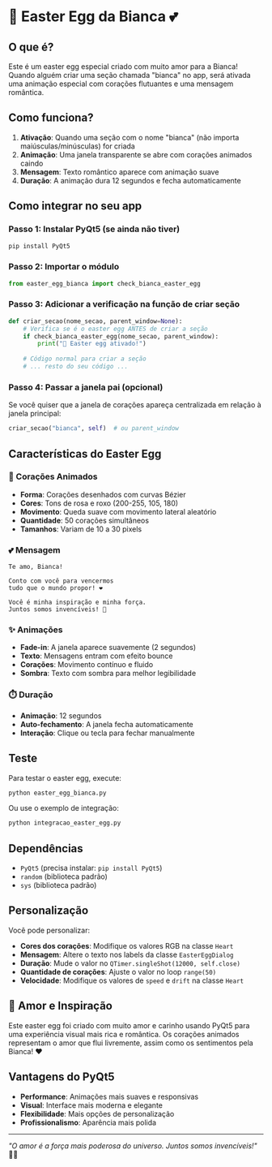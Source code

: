 # 🎉 Easter Egg da Bianca 💕

## O que é?

Este é um easter egg especial criado com muito amor para a Bianca! Quando alguém criar uma seção chamada "bianca" no app, será ativada uma animação especial com corações flutuantes e uma mensagem romântica.

## Como funciona?

1. **Ativação**: Quando uma seção com o nome "bianca" (não importa maiúsculas/minúsculas) for criada
2. **Animação**: Uma janela transparente se abre com corações animados caindo
3. **Mensagem**: Texto romântico aparece com animação suave
4. **Duração**: A animação dura 12 segundos e fecha automaticamente

## Como integrar no seu app

### Passo 1: Instalar PyQt5 (se ainda não tiver)
```bash
pip install PyQt5
```

### Passo 2: Importar o módulo
```python
from easter_egg_bianca import check_bianca_easter_egg
```

### Passo 3: Adicionar a verificação na função de criar seção
```python
def criar_secao(nome_secao, parent_window=None):
    # Verifica se é o easter egg ANTES de criar a seção
    if check_bianca_easter_egg(nome_secao, parent_window):
        print("🎉 Easter egg ativado!")
    
    # Código normal para criar a seção
    # ... resto do seu código ...
```

### Passo 4: Passar a janela pai (opcional)
Se você quiser que a janela de corações apareça centralizada em relação à janela principal:
```python
criar_secao("bianca", self)  # ou parent_window
```

## Características do Easter Egg

### 💖 Corações Animados
- **Forma**: Corações desenhados com curvas Bézier
- **Cores**: Tons de rosa e roxo (200-255, 105, 180)
- **Movimento**: Queda suave com movimento lateral aleatório
- **Quantidade**: 50 corações simultâneos
- **Tamanhos**: Variam de 10 a 30 pixels

### 💕 Mensagem
```
Te amo, Bianca!

Conto com você para vencermos
tudo que o mundo propor! ❤️

Você é minha inspiração e minha força.
Juntos somos invencíveis! 💪
```

### ✨ Animações
- **Fade-in**: A janela aparece suavemente (2 segundos)
- **Texto**: Mensagens entram com efeito bounce
- **Corações**: Movimento contínuo e fluido
- **Sombra**: Texto com sombra para melhor legibilidade

### ⏱️ Duração
- **Animação**: 12 segundos
- **Auto-fechamento**: A janela fecha automaticamente
- **Interação**: Clique ou tecla para fechar manualmente

## Teste

Para testar o easter egg, execute:
```bash
python easter_egg_bianca.py
```

Ou use o exemplo de integração:
```bash
python integracao_easter_egg.py
```

## Dependências

- `PyQt5` (precisa instalar: `pip install PyQt5`)
- `random` (biblioteca padrão)
- `sys` (biblioteca padrão)

## Personalização

Você pode personalizar:
- **Cores dos corações**: Modifique os valores RGB na classe `Heart`
- **Mensagem**: Altere o texto nos labels da classe `EasterEggDialog`
- **Duração**: Mude o valor no `QTimer.singleShot(12000, self.close)`
- **Quantidade de corações**: Ajuste o valor no loop `range(50)`
- **Velocidade**: Modifique os valores de `speed` e `drift` na classe `Heart`

## 💝 Amor e Inspiração

Este easter egg foi criado com muito amor e carinho usando PyQt5 para uma experiência visual mais rica e romântica. Os corações animados representam o amor que flui livremente, assim como os sentimentos pela Bianca! ❤️

## Vantagens do PyQt5

- **Performance**: Animações mais suaves e responsivas
- **Visual**: Interface mais moderna e elegante
- **Flexibilidade**: Mais opções de personalização
- **Profissionalismo**: Aparência mais polida

---

*"O amor é a força mais poderosa do universo. Juntos somos invencíveis!"* 💪✨ 